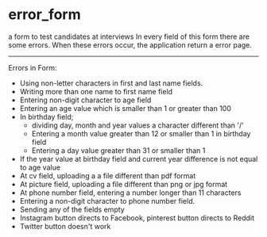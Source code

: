 # error_form
a form to test candidates at interviews
In every field of this form there are some errors. When these errors occur, the application return a error page.
*******************************************************
Errors in Form:
* Using non-letter characters in first and last name fields. 
* Writing more than one name to first name field
* Entering non-digit character to age field
* Entering an age value which is smaller than 1 or greater than 100
* In birthday field;
	* dividing day, month and year values a character different than '/'
	* Entering a month value greater than 12 or smaller than 1 in birthday field
	* Entering a day value greater than 31 or smaller than 1
* If the year value at birthday field and current year difference is not equal to age value
* At cv field, uploading a a file different than pdf format
* At picture field, uploading a file different than png or jpg format
* At phone number field, entering a number longer than 11 characters 
* Entering a non-digit character to phone number field.
* Sending any of the fields empty 
* Instagram button directs to Facebook, pinterest button directs to Reddit
* Twitter button doesn't work

